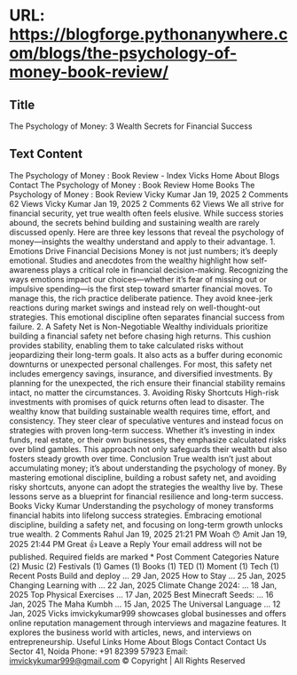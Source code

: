 # URL: https://blogforge.pythonanywhere.com/blogs/the-psychology-of-money-book-review/

## Title

The Psychology of Money: 3 Wealth Secrets for Financial Success

## Text Content

The Psychology of Money : Book Review - Index Vicks Home About Blogs Contact The Psychology of Money : Book Review Home Books The Psychology of Money : Book Review Vicky Kumar Jan 19, 2025 2 Comments 62 Views Vicky Kumar Jan 19, 2025 2 Comments 62 Views We all strive for financial security, yet true wealth often feels elusive. While success stories abound, the secrets behind building and sustaining wealth are rarely discussed openly. Here are three key lessons that reveal the psychology of money—insights the wealthy understand and apply to their advantage. 1. Emotions Drive Financial Decisions Money is not just numbers; it’s deeply emotional. Studies and anecdotes from the wealthy highlight how self-awareness plays a critical role in financial decision-making. Recognizing the ways emotions impact our choices—whether it’s fear of missing out or impulsive spending—is the first step toward smarter financial moves. To manage this, the rich practice deliberate patience. They avoid knee-jerk reactions during market swings and instead rely on well-thought-out strategies. This emotional discipline often separates financial success from failure. 2. A Safety Net is Non-Negotiable Wealthy individuals prioritize building a financial safety net before chasing high returns. This cushion provides stability, enabling them to take calculated risks without jeopardizing their long-term goals. It also acts as a buffer during economic downturns or unexpected personal challenges. For most, this safety net includes emergency savings, insurance, and diversified investments. By planning for the unexpected, the rich ensure their financial stability remains intact, no matter the circumstances. 3. Avoiding Risky Shortcuts High-risk investments with promises of quick returns often lead to disaster. The wealthy know that building sustainable wealth requires time, effort, and consistency. They steer clear of speculative ventures and instead focus on strategies with proven long-term success. Whether it’s investing in index funds, real estate, or their own businesses, they emphasize calculated risks over blind gambles. This approach not only safeguards their wealth but also fosters steady growth over time. Conclusion True wealth isn’t just about accumulating money; it’s about understanding the psychology of money. By mastering emotional discipline, building a robust safety net, and avoiding risky shortcuts, anyone can adopt the strategies the wealthy live by. These lessons serve as a blueprint for financial resilience and long-term success. Books Vicky Kumar Understanding the psychology of money transforms financial habits into lifelong success strategies. Embracing emotional discipline, building a safety net, and focusing on long-term growth unlocks true wealth. 2 Comments Rahul Jan 19, 2025 21:21 PM Woah 😯 Amit Jan 19, 2025 21:44 PM Great 👍 Leave a Reply Your email address will not be published. Required fields are marked * Post Comment Categories Nature (2) Music (2) Festivals (1) Games (1) Books (1) TED (1) Moment (1) Tech (1) Recent Posts Build and deploy … 29 Jan, 2025 How to Stay … 25 Jan, 2025 Changing Learning with … 22 Jan, 2025 Climate Change 2024: … 18 Jan, 2025 Top Physical Exercises … 17 Jan, 2025 Best Minecraft Seeds: … 16 Jan, 2025 The Maha Kumbh … 15 Jan, 2025 The Universal Language … 12 Jan, 2025 Vicks imvickykumar999 showcases global businesses and offers online reputation management through interviews and magazine features. It explores the business world with articles, news, and interviews on entrepreneurship. Useful Links Home About Blogs Contact Contact Us Sector 41, Noida Phone: +91 82399 57923 Email: imvickykumar999@gmail.com © Copyright | All Rights Reserved
